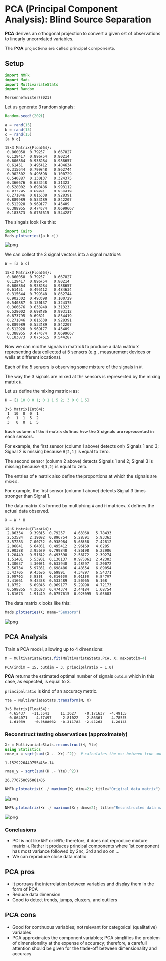 # PCA (Principal Component Analysis): Blind Source Separation

**PCA** derives an orthogonal projection to convert a given set of observations to linearly uncorrelated variables. 

The **PCA** projections are called principal components.

## Setup


```julia
import NMFk
import Mads
import MultivariateStats
import Random
```




    MersenneTwister(2021)



Let us generate 3 random signals:


```julia
Random.seed!(2021)

a = rand(15)
b = rand(15)
c = rand(15)
[a b c]
```




    15×3 Matrix{Float64}:
     0.860058  0.79257    0.667827
     0.129417  0.896754   0.80214
     0.606864  0.938984   0.988657
     0.61451   0.495412   0.484634
     0.315644  0.799848   0.862744
     0.902302  0.493398   0.100729
     0.540887  0.130137   0.324375
     0.366676  0.633948   0.31323
     0.528002  0.698486   0.993112
     0.873795  0.69891    0.854419
     0.271846  0.816638   0.928391
     0.889989  0.533489   0.842207
     0.512928  0.969177   0.45409
     0.388955  0.474374   0.0699667
     0.183873  0.0757615  0.544287



The singals look like this:


```julia
import Cairo
Mads.plotseries([a b c])
```


    
![png](PCA_Blind_Source_Separation_files/PCA_Blind_Source_Separation_5_0.png)
    


    

We can collect the 3 signal vectors into a signal matrix `W`:


```julia
W = [a b c]
```




    15×3 Matrix{Float64}:
     0.860058  0.79257    0.667827
     0.129417  0.896754   0.80214
     0.606864  0.938984   0.988657
     0.61451   0.495412   0.484634
     0.315644  0.799848   0.862744
     0.902302  0.493398   0.100729
     0.540887  0.130137   0.324375
     0.366676  0.633948   0.31323
     0.528002  0.698486   0.993112
     0.873795  0.69891    0.854419
     0.271846  0.816638   0.928391
     0.889989  0.533489   0.842207
     0.512928  0.969177   0.45409
     0.388955  0.474374   0.0699667
     0.183873  0.0757615  0.544287



Now we can mix the signals in matrix `W` to produce a data matrix `X` representing data collected at 5 sensors (e.g., measurement devices or wells at different locations).

Each of the 5 sensors is observing some mixture of the signals in `W`.

The way the 3 signals are mixed at the sensors is represented by the mixing matrix `H`.

Let us define the mixing matrix `H` as:


```julia
H = [1 10 0 0 1; 0 1 1 5 2; 3 0 0 1 5]
```




    3×5 Matrix{Int64}:
     1  10  0  0  1
     0   1  1  5  2
     3   0  0  1  5



Each column of the `H` matrix defines how the 3 signals are represented in each sensors.

For example, the first sensor (column 1 above) detects only Signals 1 and 3; Signal 2 is missing because `H[2,1]` is equal to zero.

The second sensor (column 2 above) detects Signals 1 and 2; Signal 3 is missing because `H[3,2]` is equal to zero.

The entries of `H` matrix also define the proportions at which the signals are mixed.

For example, the first sensor (column 1 above) detects Signal 3 times stronger than Signal 1.

The data matrix `X` is formed by multiplying `W` and `H` matrices. `X` defines the actual data observed.


```julia
X = W * H
```




    15×5 Matrix{Float64}:
     2.86354   9.39315  0.79257    4.63068   5.78433
     2.53584   2.19092  0.896754   5.28591   5.93363
     3.57283   7.00762  0.938984   5.68358   7.42812
     2.06841   6.64051  0.495412   2.96169   4.0285
     2.90388   3.95629  0.799848   4.86198   6.22906
     1.20449   9.51642  0.493398   2.56772   2.39274
     1.51401   5.53901  0.130137   0.975061  2.42303
     1.30637   4.30071  0.633948   3.48297   3.20072
     3.50734   5.97851  0.698486   4.48554   6.89054
     3.43705   9.43686  0.69891    4.34897   6.54371
     3.05702   3.5351   0.816638   5.01158   6.54707
     3.41661   9.43338  0.533489   3.50965   6.168
     1.8752    6.09846  0.969177   5.29998   4.72173
     0.598855  4.36393  0.474374   2.44184   1.68754
     1.81673   1.91449  0.0757615  0.923095  3.05683



The data matrix `X` looks like this:


```julia
Mads.plotseries(X; name="Sensors")
```


    
![png](PCA_Blind_Source_Separation_files/PCA_Blind_Source_Separation_13_0.png)
    


    

## PCA Analysis

Train a PCA model, allowing up to 4 dimensions:


```julia
M = MultivariateStats.fit(MultivariateStats.PCA, X; maxoutdim=4)
```




    PCA(indim = 15, outdim = 3, principalratio = 1.0)



**PCA** returns the estimated optimal number of signals `outdim` which in this case, as expected, is equal to 3.

`principalratio` is kind of an accuracy metric.



```julia
Yte = MultivariateStats.transform(M, X)
```




    3×5 Matrix{Float64}:
      4.65437   -11.3541     11.3627    -0.171637  -4.49135
     -0.064071   -4.77497    -2.81022    2.86361    4.78565
      1.61959    -0.0868062  -0.311782  -2.42263    1.20163



### Reconstruct testing observations (approximately)


```julia
Xr = MultivariateStats.reconstruct(M, Yte)
using Statistics
rmse_x = sqrt(sum((X .- Xr).^2))  # calculates the mse between true and predicted data
```




    1.1529226449755443e-14




```julia
rmse_y = sqrt(sum((H .- Yte).^2))
```




    26.776750695061406




```julia
NMFk.plotmatrix(X ./ maximum(X; dims=2); title="Original data matrix")
```


    
![png](PCA_Blind_Source_Separation_files/PCA_Blind_Source_Separation_21_0.png)
    


    


```julia
NMFk.plotmatrix(Xr ./ maximum(Xr; dims=2); title="Reconstructed data matrix")
```


    
![png](PCA_Blind_Source_Separation_files/PCA_Blind_Source_Separation_22_0.png)
    


    

### Conclusions
- PCI is not like `NMF` or `NMFk`; therefore, it does not reproduce mixture matrix `H`. Rather it produces principal components where 1st component has most variance followed by 2nd, 3rd and so on ...
- We can reproduce close data matrix

## PCA pros
- It portrays the interrelation between variables and display them in the form of PCA
- Reduce data dimension
- Good to detect trends, jumps, clusters, and outliers

## PCA cons
- Good for continuous variables; not relevant for categorical (qualitative) variables
- PCA approximates the component variables; PCA simplifies the problem of dimensionality at the expense of accuracy; therefore, a carefull attention should be given for the trade-off between dimensionality and accuracy
